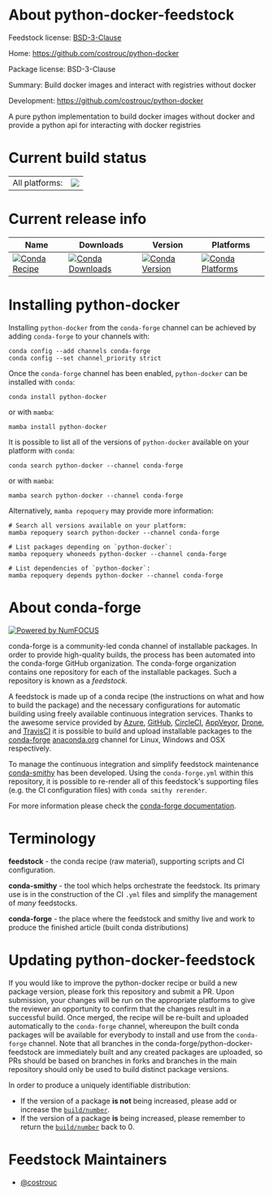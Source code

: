 About python-docker-feedstock
=============================

Feedstock license: [BSD-3-Clause](https://github.com/conda-forge/python-docker-feedstock/blob/main/LICENSE.txt)

Home: https://github.com/costrouc/python-docker

Package license: BSD-3-Clause

Summary: Build docker images and interact with registries without docker

Development: https://github.com/costrouc/python-docker

A pure python implementation to build docker images without docker
and provide a python api for interacting with docker registries


Current build status
====================


<table><tr><td>All platforms:</td>
    <td>
      <a href="https://dev.azure.com/conda-forge/feedstock-builds/_build/latest?definitionId=13613&branchName=main">
        <img src="https://dev.azure.com/conda-forge/feedstock-builds/_apis/build/status/python-docker-feedstock?branchName=main">
      </a>
    </td>
  </tr>
</table>

Current release info
====================

| Name | Downloads | Version | Platforms |
| --- | --- | --- | --- |
| [![Conda Recipe](https://img.shields.io/badge/recipe-python--docker-green.svg)](https://anaconda.org/conda-forge/python-docker) | [![Conda Downloads](https://img.shields.io/conda/dn/conda-forge/python-docker.svg)](https://anaconda.org/conda-forge/python-docker) | [![Conda Version](https://img.shields.io/conda/vn/conda-forge/python-docker.svg)](https://anaconda.org/conda-forge/python-docker) | [![Conda Platforms](https://img.shields.io/conda/pn/conda-forge/python-docker.svg)](https://anaconda.org/conda-forge/python-docker) |

Installing python-docker
========================

Installing `python-docker` from the `conda-forge` channel can be achieved by adding `conda-forge` to your channels with:

```
conda config --add channels conda-forge
conda config --set channel_priority strict
```

Once the `conda-forge` channel has been enabled, `python-docker` can be installed with `conda`:

```
conda install python-docker
```

or with `mamba`:

```
mamba install python-docker
```

It is possible to list all of the versions of `python-docker` available on your platform with `conda`:

```
conda search python-docker --channel conda-forge
```

or with `mamba`:

```
mamba search python-docker --channel conda-forge
```

Alternatively, `mamba repoquery` may provide more information:

```
# Search all versions available on your platform:
mamba repoquery search python-docker --channel conda-forge

# List packages depending on `python-docker`:
mamba repoquery whoneeds python-docker --channel conda-forge

# List dependencies of `python-docker`:
mamba repoquery depends python-docker --channel conda-forge
```


About conda-forge
=================

[![Powered by
NumFOCUS](https://img.shields.io/badge/powered%20by-NumFOCUS-orange.svg?style=flat&colorA=E1523D&colorB=007D8A)](https://numfocus.org)

conda-forge is a community-led conda channel of installable packages.
In order to provide high-quality builds, the process has been automated into the
conda-forge GitHub organization. The conda-forge organization contains one repository
for each of the installable packages. Such a repository is known as a *feedstock*.

A feedstock is made up of a conda recipe (the instructions on what and how to build
the package) and the necessary configurations for automatic building using freely
available continuous integration services. Thanks to the awesome service provided by
[Azure](https://azure.microsoft.com/en-us/services/devops/), [GitHub](https://github.com/),
[CircleCI](https://circleci.com/), [AppVeyor](https://www.appveyor.com/),
[Drone](https://cloud.drone.io/welcome), and [TravisCI](https://travis-ci.com/)
it is possible to build and upload installable packages to the
[conda-forge](https://anaconda.org/conda-forge) [anaconda.org](https://anaconda.org/)
channel for Linux, Windows and OSX respectively.

To manage the continuous integration and simplify feedstock maintenance
[conda-smithy](https://github.com/conda-forge/conda-smithy) has been developed.
Using the ``conda-forge.yml`` within this repository, it is possible to re-render all of
this feedstock's supporting files (e.g. the CI configuration files) with ``conda smithy rerender``.

For more information please check the [conda-forge documentation](https://conda-forge.org/docs/).

Terminology
===========

**feedstock** - the conda recipe (raw material), supporting scripts and CI configuration.

**conda-smithy** - the tool which helps orchestrate the feedstock.
                   Its primary use is in the construction of the CI ``.yml`` files
                   and simplify the management of *many* feedstocks.

**conda-forge** - the place where the feedstock and smithy live and work to
                  produce the finished article (built conda distributions)


Updating python-docker-feedstock
================================

If you would like to improve the python-docker recipe or build a new
package version, please fork this repository and submit a PR. Upon submission,
your changes will be run on the appropriate platforms to give the reviewer an
opportunity to confirm that the changes result in a successful build. Once
merged, the recipe will be re-built and uploaded automatically to the
`conda-forge` channel, whereupon the built conda packages will be available for
everybody to install and use from the `conda-forge` channel.
Note that all branches in the conda-forge/python-docker-feedstock are
immediately built and any created packages are uploaded, so PRs should be based
on branches in forks and branches in the main repository should only be used to
build distinct package versions.

In order to produce a uniquely identifiable distribution:
 * If the version of a package **is not** being increased, please add or increase
   the [``build/number``](https://docs.conda.io/projects/conda-build/en/latest/resources/define-metadata.html#build-number-and-string).
 * If the version of a package **is** being increased, please remember to return
   the [``build/number``](https://docs.conda.io/projects/conda-build/en/latest/resources/define-metadata.html#build-number-and-string)
   back to 0.

Feedstock Maintainers
=====================

* [@costrouc](https://github.com/costrouc/)

